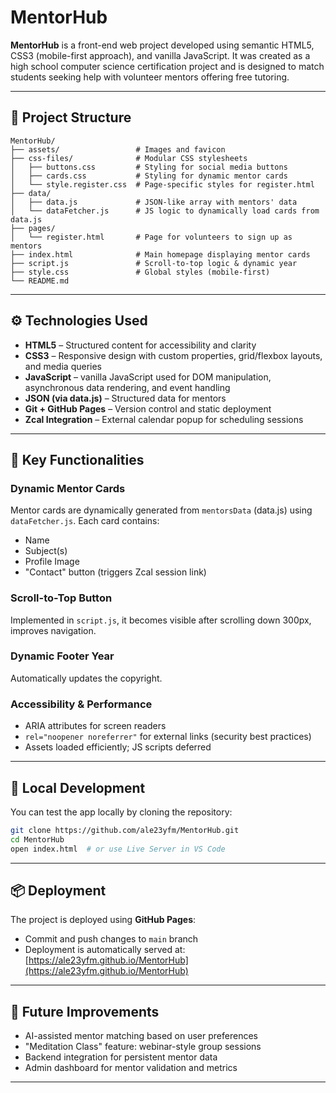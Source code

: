 # MentorHub

**MentorHub** is a front-end web project developed using semantic HTML5, CSS3 (mobile-first approach), and vanilla JavaScript. It was created as a high school computer science certification project and is designed to match students seeking help with volunteer mentors offering free tutoring.

---

## 📁 Project Structure

```
MentorHub/
├── assets/                 # Images and favicon
├── css-files/              # Modular CSS stylesheets
│   ├── buttons.css         # Styling for social media buttons
│   ├── cards.css           # Styling for dynamic mentor cards
│   └── style.register.css  # Page-specific styles for register.html
├── data/
│   ├── data.js             # JSON-like array with mentors' data
│   └── dataFetcher.js      # JS logic to dynamically load cards from data.js
├── pages/
│   └── register.html       # Page for volunteers to sign up as mentors
├── index.html              # Main homepage displaying mentor cards
├── script.js               # Scroll-to-top logic & dynamic year
├── style.css               # Global styles (mobile-first)
└── README.md
```

---

## ⚙️ Technologies Used

- **HTML5** – Structured content for accessibility and clarity
- **CSS3** – Responsive design with custom properties, grid/flexbox layouts, and media queries
- **JavaScript** – vanilla JavaScript used for DOM manipulation, asynchronous data rendering, and event handling
- **JSON (via data.js)** – Structured data for mentors
- **Git + GitHub Pages** – Version control and static deployment
- **Zcal Integration** – External calendar popup for scheduling sessions

---

## 🧠 Key Functionalities

### Dynamic Mentor Cards
Mentor cards are dynamically generated from `mentorsData` (data.js) using `dataFetcher.js`. Each card contains:
- Name
- Subject(s)
- Profile Image
- "Contact" button (triggers Zcal session link)

### Scroll-to-Top Button
Implemented in `script.js`, it becomes visible after scrolling down 300px, improves navigation.

### Dynamic Footer Year
Automatically updates the copyright.

### Accessibility & Performance
- ARIA attributes for screen readers
- `rel="noopener noreferrer"` for external links (security best practices)
- Assets loaded efficiently; JS scripts deferred

---

## 🧪 Local Development

You can test the app locally by cloning the repository:

```bash
git clone https://github.com/ale23yfm/MentorHub.git
cd MentorHub
open index.html  # or use Live Server in VS Code
```

---

## 📦 Deployment

The project is deployed using **GitHub Pages**:

- Commit and push changes to `main` branch
- Deployment is automatically served at:  
  [https://ale23yfm.github.io/MentorHub](https://ale23yfm.github.io/MentorHub)

---

## 🧩 Future Improvements

- AI-assisted mentor matching based on user preferences  
- "Meditation Class" feature: webinar-style group sessions  
- Backend integration for persistent mentor data  
- Admin dashboard for mentor validation and metrics

---
